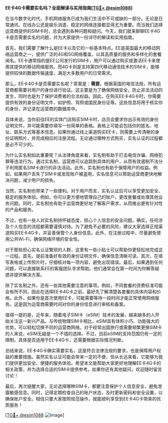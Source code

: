 **EE卡4G卡需要实名吗？全面解读与实用指南[[TG💪+ @esim1088](https://t.me/s/esim1088)]**

在当今数字化时代，手机网络服务已成为我们生活中不可或缺的一部分。无论是日常通讯、在线办公还是娱乐消遣，稳定的网络连接都显得尤为重要。而当我们选择运营商提供的SIM卡时，总会遇到各种问题和疑问。今天，我们就来聊聊EE卡4G卡是否需要实名的问题，并为大家提供一份详尽的解读和实用指南。

首先，我们需要了解什么是EE卡以及它的一些基本特点。EE是英国最大的移动网络运营商之一，提供广泛的4G和5G网络覆盖，以其高质量的服务和多样化的套餐闻名。EE卡通常指的是EE公司发行的SIM卡，用户可以通过购买或激活EE卡来使用其提供的移动网络服务。而4G卡则是支持第四代移动通信技术的SIM卡，能够提供较快的数据传输速度，满足大多数用户的日常需求。

那么，EE卡4G卡是否需要实名呢？答案是：**需要**。根据英国的电信法规，所有运营商都需要对用户的身份进行验证。这主要是为了确保网络安全，防止非法活动的发生，同时也是为了保护消费者的合法权益。因此，在购买EE卡4G卡时，你需要提供有效的身份证明文件，如护照、驾照或国民身份证等。这些信息将用于核实你的身份，并记录在运营商的数据库中。

具体来说，当你前往EE的实体门店购买SIM卡时，店员会要求你出示有效的身份证明文件，并可能需要你填写一份简单的表格。表格上可能会包括你的姓名、地址、联系方式等基本信息。如果你通过线上渠道购买EE卡，则需要上传清晰的身份证明照片，并完成相应的注册流程。无论通过哪种方式购买，实名认证的过程都是必不可少的。

为什么实名制如此重要呢？从法律角度来看，实名制有助于打击电信诈骗、网络犯罪等违法行为。通过实名制，运营商可以追踪到具体的用户，从而有效遏制不法分子利用匿名SIM卡进行的非法活动。此外，实名制也有助于保障用户的权益。例如，如果用户丢失了SIM卡或发现账户被盗用，实名信息可以帮助运营商更快地解决问题，减少用户的损失。

当然，实名制也带来了一些便利。对于用户而言，实名认证后可以享受更加安全、稳定的服务体验。例如，你可以更方便地管理自己的账户，更改套餐或处理其他业务问题。同时，实名制也有助于运营商更好地了解客户需求，从而推出更有针对性的产品和服务。

不过，也有一些人对实名制持怀疑态度，担心个人信息的安全问题。确实，任何涉及个人信息的流程都需要谨慎对待。为了避免不必要的风险，建议大家选择正规渠道购买EE卡4G卡，并妥善保管个人身份信息。此外，在注册过程中，尽量避免使用公共Wi-Fi，确保网络环境的安全性。

对于那些担心实名认证繁琐的人群，这里有一些小贴士可以帮助你更轻松地完成这一过程。首先，提前准备好有效的身份证明文件，确保信息清晰可读。其次，在填写表格或上传照片时，仔细核对每一项内容，避免出现错误。最后，如果遇到任何问题，可以直接联系EE的客服团队寻求帮助。他们通常会在第一时间为你解答疑惑并提供解决方案。

除了实名制之外，还有一些其他需要注意的事项。例如，不同套餐的资费标准可能会有所不同，因此在选择EE卡4G卡之前，最好先了解清楚各套餐的具体内容和价格。此外，如果你是首次使用EE卡，可能需要等待一段时间才能正常使用网络服务。这是因为运营商需要时间对你的身份信息进行审核和备案。

值得一提的是，近年来，随着电子SIM卡（eSIM）技术的发展，越来越多的人开始关注这一新兴产品。与传统物理SIM卡相比，eSIM具有体积小巧、功能强大的优势，可以轻松切换不同的运营商网络。对于经常出国旅行或需要频繁更换SIM卡的人来说，eSIM无疑是一个不错的选择。不过，目前eSIM的支持范围仍有一定的限制，具体是否适用于EE卡4G卡，还需要根据实际情况判断。

总结来说，EE卡4G卡确实需要实名，这是符合法律法规的要求，也是保障用户权益的重要措施。虽然实名认证可能会带来一定的不便，但从长远来看，它能够为我们提供更加安全、便捷的服务体验。希望本文能帮助大家更好地理解EE卡4G卡的相关政策，并为选择合适的SIM卡提供参考。如果你还有其他疑问，欢迎随时留言讨论！

最后，再次提醒大家，无论选择哪种SIM卡，都要注意保护个人信息安全，避免泄露敏感信息。同时，记得定期检查自己的账户状态，及时更新密码和安全设置，以确保账户安全。相信只要大家按照规范操作，就能顺利享受到EE卡4G卡带来的优质服务！

[[TG💪+ @esim1088](https://t.me/s/esim1088) ![Image](https://i.postimg.cc/4NQfJmqS/Snipaste-2025-05-13-00-14-12.png)]